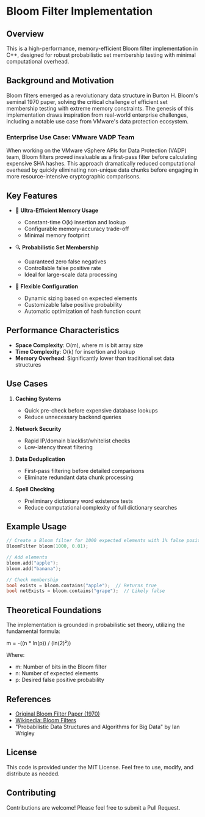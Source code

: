 # Bloom Filter Implementation

## Overview

This is a high-performance, memory-efficient Bloom filter implementation in C++, designed for robust probabilistic set
membership testing with minimal computational overhead.

## Background and Motivation

Bloom filters emerged as a revolutionary data structure in Burton H. Bloom's seminal 1970 paper, solving the critical
challenge of efficient set membership testing with extreme memory constraints. The genesis of this implementation draws
inspiration from real-world enterprise challenges, including a notable use case from VMware's data protection ecosystem.

### Enterprise Use Case: VMware VADP Team

When working on the VMware vSphere APIs for Data Protection (VADP) team, Bloom filters proved invaluable as a first-pass
filter before calculating expensive SHA hashes. This approach dramatically reduced computational overhead by quickly
eliminating non-unique data chunks before engaging in more resource-intensive cryptographic comparisons.

## Key Features

- 🚀 **Ultra-Efficient Memory Usage**
    - Constant-time O(k) insertion and lookup
    - Configurable memory-accuracy trade-off
    - Minimal memory footprint

- 🔍 **Probabilistic Set Membership**
    - Guaranteed zero false negatives
    - Controllable false positive rate
    - Ideal for large-scale data processing

- 🧮 **Flexible Configuration**
    - Dynamic sizing based on expected elements
    - Customizable false positive probability
    - Automatic optimization of hash function count

## Performance Characteristics

- **Space Complexity**: O(m), where m is bit array size
- **Time Complexity**: O(k) for insertion and lookup
- **Memory Overhead**: Significantly lower than traditional set data structures

## Use Cases

1. **Caching Systems**
    - Quick pre-check before expensive database lookups
    - Reduce unnecessary backend queries

2. **Network Security**
    - Rapid IP/domain blacklist/whitelist checks
    - Low-latency threat filtering

3. **Data Deduplication**
    - First-pass filtering before detailed comparisons
    - Eliminate redundant data chunk processing

4. **Spell Checking**
    - Preliminary dictionary word existence tests
    - Reduce computational complexity of full dictionary searches


## Example Usage

```cpp
// Create a Bloom filter for 1000 expected elements with 1% false positive rate
BloomFilter bloom(1000, 0.01);

// Add elements
bloom.add("apple");
bloom.add("banana");

// Check membership
bool exists = bloom.contains("apple");  // Returns true
bool notExists = bloom.contains("grape");  // Likely false
```

## Theoretical Foundations

The implementation is grounded in probabilistic set theory, utilizing the fundamental formula:

m = -((n * ln(p)) / (ln(2)²))

Where:
- m: Number of bits in the Bloom filter
- n: Number of expected elements
- p: Desired false positive probability

## References

- [Original Bloom Filter Paper (1970)](https://dl.acm.org/doi/10.1145/362686.362692)
- [Wikipedia: Bloom Filters](https://en.wikipedia.org/wiki/Bloom_filter)
- "Probabilistic Data Structures and Algorithms for Big Data" by Ian Wrigley

## License

This code is provided under the MIT License. Feel free to use, modify, and distribute as needed.

## Contributing

Contributions are welcome! Please feel free to submit a Pull Request.
